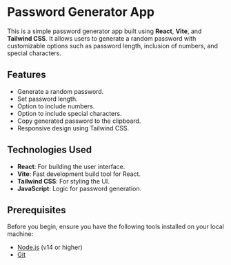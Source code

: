 # Password Generator App

This is a simple password generator app built using **React**, **Vite**, and **Tailwind CSS**. It allows users to generate a random password with customizable options such as password length, inclusion of numbers, and special characters.

## Features

- Generate a random password.
- Set password length.
- Option to include numbers.
- Option to include special characters.
- Copy generated password to the clipboard.
- Responsive design using Tailwind CSS.

## Technologies Used

- **React**: For building the user interface.
- **Vite**: Fast development build tool for React.
- **Tailwind CSS**: For styling the UI.
- **JavaScript**: Logic for password generation.

## Prerequisites

Before you begin, ensure you have the following tools installed on your local machine:

- [Node.js](https://nodejs.org/) (v14 or higher)
- [Git](https://git-scm.com/)
